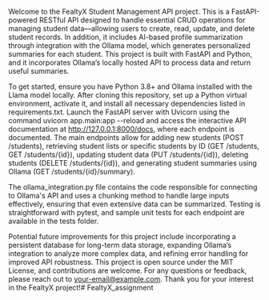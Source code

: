 Welcome to the FealtyX Student Management API project. This is a FastAPI-powered RESTful API designed to handle essential CRUD operations for managing student data—allowing users to create, read, update, and delete student records. In addition, it includes AI-based profile summarization through integration with the Ollama model, which generates personalized summaries for each student. This project is built with FastAPI and Python, and it incorporates Ollama’s locally hosted API to process data and return useful summaries.

To get started, ensure you have Python 3.8+ and Ollama installed with the Llama model locally. After cloning this repository, set up a Python virtual environment, activate it, and install all necessary dependencies listed in requirements.txt. Launch the FastAPI server with Uvicorn using the command uvicorn app.main:app --reload and access the interactive API documentation at http://127.0.0.1:8000/docs, where each endpoint is documented. The main endpoints allow for adding new students (POST /students), retrieving student lists or specific students by ID (GET /students, GET /students/{id}), updating student data (PUT /students/{id}), deleting students (DELETE /students/{id}), and generating student summaries using Ollama (GET /students/{id}/summary).

The ollama_integration.py file contains the code responsible for connecting to Ollama's API and uses a chunking method to handle large inputs effectively, ensuring that even extensive data can be summarized. Testing is straightforward with pytest, and sample unit tests for each endpoint are available in the tests folder.

Potential future improvements for this project include incorporating a persistent database for long-term data storage, expanding Ollama’s integration to analyze more complex data, and refining error handling for improved API robustness. This project is open source under the MIT License, and contributions are welcome. For any questions or feedback, please reach out to your-email@example.com. Thank you for your interest in the FealtyX project!# FealtyX_assignment

